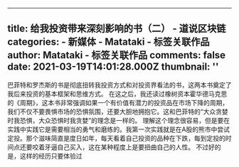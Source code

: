 
---
title: 给我投资带来深刻影响的书（二） - 道说区块链
categories: 
    - 新媒体
    - Matataki - 标签关联作品
author: Matataki - 标签关联作品
comments: false
date: 2021-03-19T14:01:28.000Z
thumbnail: ''
---

<div>   
巴菲特和罗杰斯的书是彻底扭转我投资方式和对投资界看法的书，这两本书奠定了我后来投资的基本框架和思维方式。 在这之后，我还读过橡树资本霍华德马克思的《周期》，这本书非常强调如果一个有价值有潜力的投资品在市场下降的周期，我们不仅不要畏惧市场的恐惧氛围，还要大胆地拥抱它。这和巴菲特的“大众贪婪时我恐惧，大众恐惧时我贪婪”的理念是一样的。 理解这个理念很容易，但是要在实践中实践它是需要相当的勇气和磨练的。我第一次实践就是在A股的熊市中尝试定投。那个滋味简直是度日如年，每天看着自己投资的品种在下跌，每到定投的时间点还要咬着牙逼自己买入，这在某种程度上是要扭曲自己的人性。 不过好的是，这样的经历只要体验过  
</div>
            